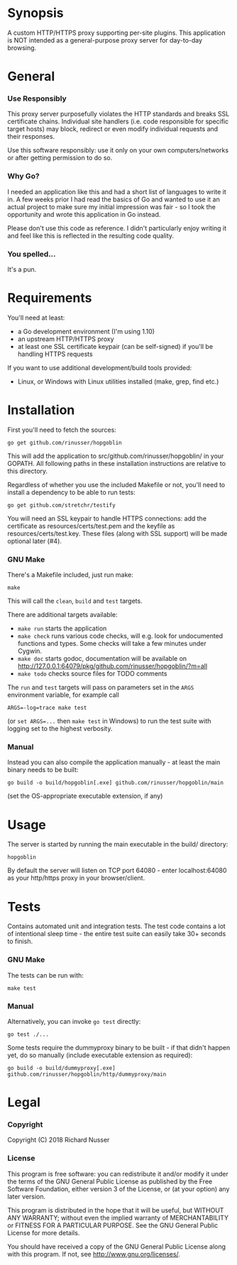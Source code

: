 # Synopsis

A custom HTTP/HTTPS proxy supporting per-site plugins. This application is NOT intended as a general-purpose proxy server for day-to-day browsing.


# General

### Use Responsibly

This proxy server purposefully violates the HTTP standards and breaks SSL certificate chains. Individual site handlers (i.e. code responsible for specific target hosts) may block, redirect or even modify individual requests and their responses.

Use this software responsibly: use it only on your own computers/networks or after getting permission to do so.

### Why Go?

I needed an application like this and had a short list of languages to write it in. A few weeks prior I had read the basics of Go and wanted to use it an actual project to make sure my initial impression was fair - so I took the opportunity and wrote this application in Go instead.

Please don't use this code as reference. I didn't particularly enjoy writing it and feel like this is reflected in the resulting code quality.

### You spelled...

It's a pun.


# Requirements

You'll need at least:

* a Go development environment (I'm using 1.10)
* an upstream HTTP/HTTPS proxy
* at least one SSL certificate keypair (can be self-signed) if you'll be handling HTTPS requests

If you want to use additional development/build tools provided:
* Linux, or Windows with Linux utilities installed (make, grep, find etc.)


# Installation

First you'll need to fetch the sources:

    go get github.com/rinusser/hopgoblin

This will add the application to src/github.com/rinusser/hopgoblin/ in your GOPATH. All following paths in these installation
instructions are relative to this directory.

Regardless of whether you use the included Makefile or not, you'll need to install a dependency to be able to run tests:

    go get github.com/stretchr/testify

You will need an SSL keypair to handle HTTPS connections: add the certificate as resources/certs/test.pem and the keyfile as
resources/certs/test.key. These files (along with SSL support) will be made optional later (#4).

### GNU Make

There's a Makefile included, just run make:

    make

This will call the `clean`, `build` and `test` targets.

There are additional targets available:

* `make run` starts the application
* `make check` runs various code checks, will e.g. look for undocumented functions and types. Some checks will take a few minutes under Cygwin.
* `make doc` starts godoc, documentation will be available on http://127.0.0.1:64079/pkg/github.com/rinusser/hopgoblin/?m=all
* `make todo` checks source files for TODO comments

The `run` and `test` targets will pass on parameters set in the `ARGS` environment variable, for example call

    ARGS=-log=trace make test

(or `set ARGS=...` then `make test` in Windows) to run the test suite with logging set to the highest verbosity.

### Manual

Instead you can also compile the application manually - at least the main binary needs to be built:

    go build -o build/hopgoblin[.exe] github.com/rinusser/hopgoblin/main

(set the OS-appropriate executable extension, if any)

# Usage

The server is started by running the main executable in the build/ directory:

    hopgoblin

By default the server will listen on TCP port 64080 - enter localhost:64080 as your http/https proxy in your browser/client.


# Tests

Contains automated unit and integration tests. The test code contains a lot of intentional sleep time - the entire test suite can easily take 30+ seconds to finish.

### GNU Make

The tests can be run with:

    make test

### Manual

Alternatively, you can invoke `go test` directly:

    go test ./...

Some tests require the dummyproxy binary to be built - if that didn't happen yet, do so manually (include executable extension as
required):

    go build -o build/dummyproxy[.exe] github.com/rinusser/hopgoblin/http/dummyproxy/main


# Legal

### Copyright

Copyright (C) 2018 Richard Nusser

### License

This program is free software: you can redistribute it and/or modify
it under the terms of the GNU General Public License as published by
the Free Software Foundation, either version 3 of the License, or
(at your option) any later version.

This program is distributed in the hope that it will be useful,
but WITHOUT ANY WARRANTY; without even the implied warranty of
MERCHANTABILITY or FITNESS FOR A PARTICULAR PURPOSE.  See the
GNU General Public License for more details.

You should have received a copy of the GNU General Public License
along with this program. If not, see <http://www.gnu.org/licenses/>.

